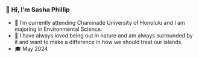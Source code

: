 ### 👋 Hi, I’m Sasha Phillip
- 🌱 I’m currently attending Chaminade University of Honolulu and I am majoring in Environmental Science.
- 💫 I have always loved being out in nature and am always surrounded by it and want to make a difference in how we should treat our islands.
- 🎓 May 2024

<!---
Sashap808/Sashap808 is a ✨ special ✨ repository because its `README.md` (this file) appears on your GitHub profile.
You can click the Preview link to take a look at your changes.
--->
